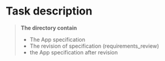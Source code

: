 # Task description

> **The directory contain**
> * The App specification 
> * The revision of specification (requirements_review) 
> * the App specification after revision
